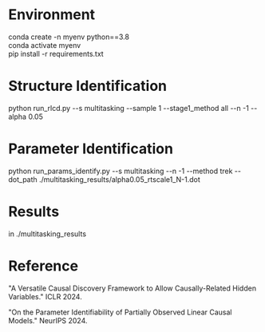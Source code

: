 # Environment
conda create -n myenv python==3.8\
conda activate myenv\
pip install -r requirements.txt

# Structure Identification 
python run_rlcd.py --s multitasking --sample 1 --stage1_method all --n -1 --alpha 0.05 

# Parameter Identification 
python run_params_identify.py --s multitasking --n -1 --method trek --dot_path ./multitasking_results/alpha0.05_rtscale1_N-1.dot

# Results
in ./multitasking_results

# Reference
"A Versatile Causal Discovery Framework to Allow Causally-Related Hidden Variables." ICLR 2024.

"On the Parameter Identifiability of Partially Observed Linear Causal Models." NeurIPS 2024.
